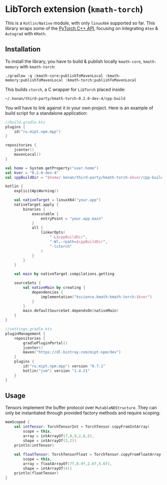 # LibTorch extension (`kmath-torch`)

This is a `Kotlin/Native` module, with only `linuxX64` supported so far. This library wraps some of the [PyTorch C++ API](https://pytorch.org/cppdocs), focusing on integrating `Aten` & `Autograd` with `KMath`. 

## Installation
To install the library, you have to build & publish locally `kmath-core`, `kmath-memory` with `kmath-torch`:
```
./gradlew -q :kmath-core:publishToMavenLocal :kmath-memory:publishToMavenLocal :kmath-torch:publishToMavenLocal
```

This builds `ctorch`, a C wrapper for `LibTorch` placed inside:

`~/.konan/third-party/kmath-torch-0.2.0-dev-4/cpp-build` 

You will have to link against it in your own project. Here is an example of build script for a standalone application:
```kotlin
//build.gradle.kts
plugins {
    id("ru.mipt.npm.mpp")
}

repositories {
    jcenter()
    mavenLocal()
}

val home = System.getProperty("user.home")
val kver = "0.2.0-dev-4"
val cppBuildDir = "$home/.konan/third-party/kmath-torch-$kver/cpp-build"

kotlin {
    explicitApiWarning()

    val nativeTarget = linuxX64("your.app")
    nativeTarget.apply {
        binaries {
            executable {
                entryPoint = "your.app.main"
            }
            all {
                linkerOpts(
                    "-L$cppBuildDir",
                    "-Wl,-rpath=$cppBuildDir",
                    "-lctorch"
                )
            }
        }
    }

    val main by nativeTarget.compilations.getting

    sourceSets {
        val nativeMain by creating {
            dependencies {
                implementation("kscience.kmath:kmath-torch:$kver")
            }
        }
        main.defaultSourceSet.dependsOn(nativeMain)
    }
}
```
```kotlin
//settings.gradle.kts
pluginManagement {
    repositories {
        gradlePluginPortal()
        jcenter()
        maven("https://dl.bintray.com/mipt-npm/dev")
    }
    plugins {
        id("ru.mipt.npm.mpp") version "0.7.1"
        kotlin("jvm") version "1.4.21"
    }
}
```

## Usage

Tensors implement the buffer protocol over `MutableNDStructure`. They can only be instantiated through provided factory methods and require scoping:
```kotlin
memScoped {
    val intTensor: TorchTensorInt = TorchTensor.copyFromIntArray(
        scope = this,
        array = intArrayOf(7,8,9,2,6,5), 
        shape = intArrayOf(3,2))
    println(intTensor)
    
    val floatTensor: TorchTensorFloat = TorchTensor.copyFromFloatArray(
        scope = this,
        array = floatArrayOf(7f,8.9f,2.6f,5.6f),
        shape = intArrayOf(4))
    println(floatTensor)
}
```

